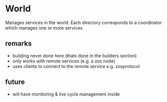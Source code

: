 # World

Manages services in the world.
Each directory corresponds to a coordinator which manages one or more services.

## remarks

- building never done here (thats done in the builders section)
- only works with remote services (e.g. a zos node)
- uses clients to connect to the remote service e.g. zosprotocol

## future

- will have monitoring & live cycle management inside


